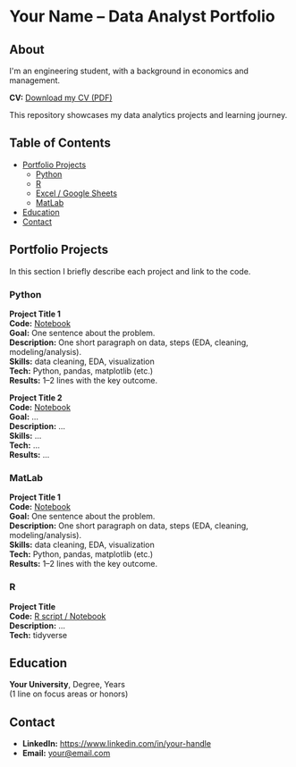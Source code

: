 # Your Name – Data Analyst Portfolio

## About
I'm an engineering student, with a background in economics and management. 

**CV:** [Download my CV (PDF)](CV.pdf)  

This repository showcases my data analytics projects and learning journey.

## Table of Contents
- [Portfolio Projects](#portfolio-projects)
  - [Python](#python)
  - [R](#r)
  - [Excel / Google Sheets](#excel--google-sheets)
  - [MatLab](#matlab)
- [Education](#education)
- [Contact](#contact)

## Portfolio Projects

In this section I briefly describe each project and link to the code.

### Python
**Project Title 1**  
**Code:** [Notebook](https://github.com/yourusername/PortfolioProjects/blob/main/Project1.ipynb)  
**Goal:** One sentence about the problem.  
**Description:** One short paragraph on data, steps (EDA, cleaning, modeling/analysis).  
**Skills:** data cleaning, EDA, visualization  
**Tech:** Python, pandas, matplotlib (etc.)  
**Results:** 1–2 lines with the key outcome.

**Project Title 2**  
**Code:** [Notebook](...)  
**Goal:** ...  
**Description:** ...  
**Skills:** ...  
**Tech:** ...  
**Results:** ...


### MatLab
**Project Title 1**  
**Code:** [Notebook](https://github.com/yourusername/PortfolioProjects/blob/main/Project1.ipynb)  
**Goal:** One sentence about the problem.  
**Description:** One short paragraph on data, steps (EDA, cleaning, modeling/analysis).  
**Skills:** data cleaning, EDA, visualization  
**Tech:** Python, pandas, matplotlib (etc.)  
**Results:** 1–2 lines with the key outcome.



### R
**Project Title**  
**Code:** [R script / Notebook](...)  
**Description:** ...  
**Tech:** tidyverse

## Education
**Your University**, Degree, Years  
(1 line on focus areas or honors)

## Contact
- **LinkedIn:** https://www.linkedin.com/in/your-handle  
- **Email:** your@email.com
